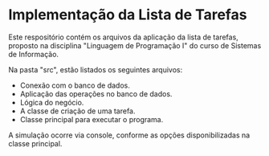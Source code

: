 # Implementação da Lista de Tarefas

Este respositório contém os arquivos da aplicação da lista de tarefas, proposto na disciplina "Linguagem de Programação I" do curso de Sistemas de Informação.

Na pasta "src", estão listados os seguintes arquivos:

- Conexão com o banco de dados.
- Aplicação das operações no banco de dados.
- Lógica do negócio.
- A classe de criação de uma tarefa.
- Classe principal para executar o programa.

A simulação ocorre via console, conforme as opções disponibilizadas na classe principal.
